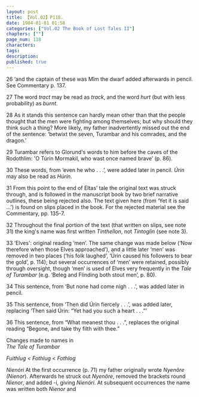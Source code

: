```yaml
---
layout: post
title: 【Vol.02】P118.
date: 1984-01-01 01:58
categories: ["Vol.02 The Book of Lost Tales II"]
chapters: [""]
page_num: 118
characters: 
tags: 
description: 
published: true
---
```


<p style="text-indent: 0;">
26   ‘and the captain of these was Mîm the dwarf added afterwards in pencil. See Commentary p. 137.
</p>

27   The word <I>tract</I> may be read as <I>track</I>, and the word <I>hurt</I> (but with less probability) as <I>burnt</I>.

28   As it stands this sentence can hardly mean other than that the people thought that the men were fighting among themselves; but why should they think such a thing? More likely, my father inadvertently missed out the end of the sentence: ‘betwixt the seven, Turambar and his comrades, and the dragon.’

29   Turambar refers to Glorund's words to him before the caves of the Rodothlim: 'O Túrin Mormakil, who wast once named brave’ (p. 86).

30   These words, from ‘even he who . . .’, were added later in pencil. <I>Úrin</I> may also be read as <I>Húrin</I>.

31   From this point to the end of Eltas’ tale the original text was struck through, and is followed in the manuscript book by two brief narrative outlines, these being rejected also. The text given here (from ‘Yet it is said ...’) is found on slips placed in the book. For the rejected material see the Commentary, pp. 135-7.

32   Throughout the final portion of the text (that written on slips, see note 31) the king's name was first written <I>Tinthellon</I>, not <I>Tintoglin</I> (see note 3).

33   ‘Elves': original reading ‘men’. The same change was made below (‘Now therefore when those Elves approached’), and a little later ‘men’ was removed in two places (‘his folk laughed’, ‘Úrin caused his followers to bear the gold’, p. 114); but several occurrences of ‘men’ were retained, possibly through oversight, though ‘men’ is used of Elves very frequently in the <I>Tale of Turambar</I> (e.g. ‘Beleg and Flinding both stout men’, p. 80).

34   This sentence, from ‘But none had come nigh . . .’, was added later in pencil.

35   This sentence, from ‘Then did Úrin fiercely . . .’, was added later, replacing ‘Then said Úrin: “Yet had you such a heart . . .”’

36   This sentence, from “What meanest thou . . .”, replaces the original reading “Begone, and take thy filth with thee.”

Changes made to names in<BR><I>The Tale of Turambar</I>

<I>Fuithlug    < Fothlug</I> < <I>Fothlog</I>

<I>Nienóri</I>   At the first occurrence (p. 71) my father originally wrote <I>Nyenôre (Nienor</I>). Afterwards he struck out <I>Nyenôre</I>, removed the brackets round <I>Nienor</I>, and added -i, giving <I>Nienóri</I>. At subsequent occurrences the name was written both <I>Nienor</I> and

